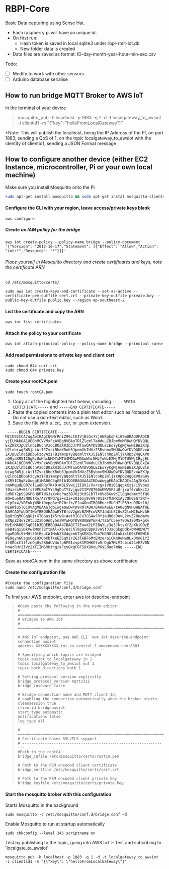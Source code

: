 # RBPI-Core

Basic Data capturing using Sense Hat.

- Each raspberry pi will have an unique id.
- On first run:
	- Hash token is saved in local sqlite3 under rbpi-rmit-iot.db
	- New folder data is created
- Data files are saved as format: ID-day-month-year-hour-min-sec.csv

Todo:
- [ ] Modify to work with other sensors.
- [ ] Arduino database serialise

## How to run bridge MQTT Broker to AWS IoT

In the terminal of your device

> mosquitto_pub -h localhost -p 1883 -q 1 -d -t localgateway_to_awsiot  -i clientid1 -m "{\"key\": \"helloFromLocalGateway\"}"

*Note: This will publish the localhost, being the IP Address of the PI, on port 1883, sending a QoS of 1, on the topic localgateway_to_awsiot with the identity of clientid1, sending a JSON Format message


## How to configure another device (either EC2 Instance, microcontroller, Pi or your own local machine)

Make sure you install Mosquitto onto the Pi

``` bash
sudo apt-get install mosquitto && sudo apt-get instal mosquitto-clients
```

#### Configure the CLI with your region, leave access/private keys blank

``` 
aws configure
```

##### Create an IAM policy for the bridge
```
aws iot create-policy --policy-name bridge --policy-document '{"Version": "2012-10-17","Statement": [{"Effect": "Allow","Action": "iot:*","Resource": "*"}]}'
```


###### Place yourself in Mosquitto directory and create certificates and keys, note the certificate ARN
``` 
cd /etc/mosquitto/certs/
```
```
sudo aws iot create-keys-and-certificate --set-as-active --certificate-pem-outfile cert.crt --private-key-outfile private.key --public-key-outfile public.key --region ap-southeast-2
```

#### List the certificate and copy the ARN 
```
aws iot list-certificates
```

#### Attach the policy to your certificate

``` 
aws iot attach-principal-policy --policy-name bridge --principal <arn>
```

#### Add read permissions to private key and client cert
```sudo chmod 644 private.key
sudo chmod 644 cert.crt
sudo chmod 644 private.key
```

#### Create your rootCA.pem  

```
sudo touch rootCA.pem
```

1. Copy all of the highlighted text below, including `-----BEGIN CERTIFICATE-----` and `-----END CERTIFICATE-----`
2. Paste the copied contents into a plain text editor such as Notepad or Vi. Do not use a rich-text editor, such as Word.
3. Save the file with a .txt, .cer, or .pem extension.

```
 -----BEGIN CERTIFICATE----- MIIE0zCCA7ugAwIBAgIQGNrRniZ96LtKIVjNzGs7SjANBgkqhkiG9w0BAQUFADCB yjELMAkGA1UEBhMCVVMxFzAVBgNVBAoTDlZlcmlTaWduLCBJbmMuMR8wHQYDVQQL ExZWZXJpU2lnbiBUcnVzdCBOZXR3b3JrMTowOAYDVQQLEzEoYykgMjAwNiBWZXJp U2lnbiwgSW5jLiAtIEZvciBhdXRob3JpemVkIHVzZSBvbmx5MUUwQwYDVQQDEzxW ZXJpU2lnbiBDbGFzcyAzIFB1YmxpYyBQcmltYXJ5IENlcnRpZmljYXRpb24gQXV0 aG9yaXR5IC0gRzUwHhcNMDYxMTA4MDAwMDAwWhcNMzYwNzE2MjM1OTU5WjCByjEL MAkGA1UEBhMCVVMxFzAVBgNVBAoTDlZlcmlTaWduLCBJbmMuMR8wHQYDVQQLExZW ZXJpU2lnbiBUcnVzdCBOZXR3b3JrMTowOAYDVQQLEzEoYykgMjAwNiBWZXJpU2ln biwgSW5jLiAtIEZvciBhdXRob3JpemVkIHVzZSBvbmx5MUUwQwYDVQQDEzxWZXJp U2lnbiBDbGFzcyAzIFB1YmxpYyBQcmltYXJ5IENlcnRpZmljYXRpb24gQXV0aG9y aXR5IC0gRzUwggEiMA0GCSqGSIb3DQEBAQUAA4IBDwAwggEKAoIBAQCvJAgIKXo1 nmAMqudLO07cfLw8RRy7K+D+KQL5VwijZIUVJ/XxrcgxiV0i6CqqpkKzj/i5Vbex t0uz/o9+B1fs70PbZmIVYc9gDaTY3vjgw2IIPVQT60nKWVSFJuUrjxuf6/WhkcIz SdhDY2pSS9KP6HBRTdGJaXvHcPaz3BJ023tdS1bTlr8Vd6Gw9KIl8q8ckmcY5fQG BO+QueQA5N06tRn/Arr0PO7gi+s3i+z016zy9vA9r911kTMZHRxAy3QkGSGT2RT+ rCpSx4/VBEnkjWNHiDxpg8v+R70rfk/Fla4OndTRQ8Bnc+MUCH7lP59zuDMKz10/ NIeWiu5T6CUVAgMBAAGjgbIwga8wDwYDVR0TAQH/BAUwAwEB/zAOBgNVHQ8BAf8E BAMCAQYwbQYIKwYBBQUHAQwEYTBfoV2gWzBZMFcwVRYJaW1hZ2UvZ2lmMCEwHzAH BgUrDgMCGgQUj+XTGoasjY5rw8+AatRIGCx7GS4wJRYjaHR0cDovL2xvZ28udmVy aXNpZ24uY29tL3ZzbG9nby5naWYwHQYDVR0OBBYEFH/TZafC3ey78DAJ80M5+gKv MzEzMA0GCSqGSIb3DQEBBQUAA4IBAQCTJEowX2LP2BqYLz3q3JktvXf2pXkiOOzE p6B4Eq1iDkVwZMXnl2YtmAl+X6/WzChl8gGqCBpH3vn5fJJaCGkgDdk+bW48DW7Y 5gaRQBi5+MHt39tBquCWIMnNZBU4gcmU7qKEKQsTb47bDN0lAtukixlE0kF6BWlK WE9gyn6CagsCqiUXObXbf+eEZSqVir2G3l6BFoMtEMze/aiCKm0oHw0LxOXnGiYZ 4fQRbxC1lfznQgUy286dUV4otp6F01vvpX1FQHKOtw5rDgb7MzVIcbidJ4vEZV8N hnacRHr2lVz2XTIIM6RUthg/aFzyQkqFOFSDX9HoLPKsEdao7WNq -----END CERTIFICATE-----
```

Save as rootCA.pem in the same directory as above certificated

#### Create the configuration file

```
#Create the configuration file
sudo nano /etc/mosquitto/conf.d/bridge.conf
```

To find your AWS endpoint, enter aws iot describe-endpoint

> ```
> #Copy paste the following in the nano editor:
> # =================================================================
> # Bridges to AWS IOT
> # =================================================================
> 
> # AWS IoT endpoint, use AWS CLI 'aws iot describe-endpoint'
> connection awsiot
> address XXXXXXXXXX.iot.eu-central-1.amazonaws.com:8883
> 
> # Specifying which topics are bridged
> topic awsiot_to_localgateway in 1
> topic localgateway_to_awsiot out 1
> topic both_directions both 1
> 
> # Setting protocol version explicitly
> bridge_protocol_version mqttv311
> bridge_insecure false
> 
> # Bridge connection name and MQTT client Id,
> # enabling the connection automatically when the broker starts.
> cleansession true
> clientid bridgeawsiot
> start_type automatic
> notifications false
> log_type all
> 
> # =================================================================
> # Certificate based SSL/TLS support
> # -----------------------------------------------------------------
> #Path to the rootCA
> bridge_cafile /etc/mosquitto/certs/rootCA.pem
> 
> # Path to the PEM encoded client certificate
> bridge_certfile /etc/mosquitto/certs/cert.crt
> 
> # Path to the PEM encoded client private key
> bridge_keyfile /etc/mosquitto/certs/private.key
> ```


#### Start the mosquitto broker with this configuration


Starts Mosquitto in the background
```
sudo mosquitto -c /etc/mosquitto/conf.d/bridge.conf –d
```
Enable Mosquitto to run at startup automatically
```
sudo chkconfig --level 345 scriptname on
```

Test by publishing to the topic, going into AWS IoT > Test and subcribing to 'localgate_to_awsiot'
``` 
mosquitto_pub -h localhost -p 1883 -q 1 -d -t localgateway_to_awsiot  -i clientid1 -m "{\"key\": \"helloFromLocalGateway\"}"

```


